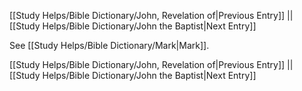[[Study Helps/Bible Dictionary/John, Revelation of|Previous Entry]]  ||  [[Study Helps/Bible Dictionary/John the Baptist|Next Entry]]

 See [[Study Helps/Bible Dictionary/Mark|Mark]].

[[Study Helps/Bible Dictionary/John, Revelation of|Previous Entry]]  ||  [[Study Helps/Bible Dictionary/John the Baptist|Next Entry]]